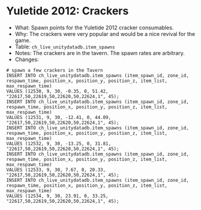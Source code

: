 # Yuletide 2012: Crackers

* What: Spawn points for the Yuletide 2012 cracker consumables.
* Why: The crackers were very popular and would be a nice revival for the game.
* Table: `ch_live_unitydatadb.item_spawns`
* Notes: The crackers are in the tavern. The spawn rates are arbitrary.
* Changes:
```
# spawn a few crackers in the Tavern
INSERT INTO ch_live_unitydatadb.item_spawns (item_spawn_id, zone_id, respawn_time, position_x, position_y, position_z, item_list, max_respawn_time)
VALUES (12530, 9, 30, -0.35, 0, 51.42, "22617,50,22619,50,22620,50,22624,1", 45);
INSERT INTO ch_live_unitydatadb.item_spawns (item_spawn_id, zone_id, respawn_time, position_x, position_y, position_z, item_list, max_respawn_time)
VALUES (12531, 9, 30, -12.41, 0, 44.09, "22617,50,22619,50,22620,50,22624,1", 45);
INSERT INTO ch_live_unitydatadb.item_spawns (item_spawn_id, zone_id, respawn_time, position_x, position_y, position_z, item_list, max_respawn_time)
VALUES (12532, 9, 30, -13.25, 0, 31.81, "22617,50,22619,50,22620,50,22624,1", 45);
INSERT INTO ch_live_unitydatadb.item_spawns (item_spawn_id, zone_id, respawn_time, position_x, position_y, position_z, item_list, max_respawn_time)
VALUES (12533, 9, 30, 7.67, 0, 20.33, "22617,50,22619,50,22620,50,22624,1", 45);
INSERT INTO ch_live_unitydatadb.item_spawns (item_spawn_id, zone_id, respawn_time, position_x, position_y, position_z, item_list, max_respawn_time)
VALUES (12534, 9, 30, 23.91, 0, 33.25, "22617,50,22619,50,22620,50,22624,1", 45);
```
